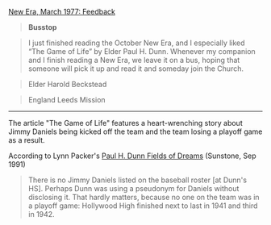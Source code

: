 
[New Era, March 1977: Feedback](https://www.lds.org/new-era/1977/03/feedback?lang=eng)

> **Busstop**

> I just finished reading the October New Era, and I especially liked “The Game of Life” by Elder Paul H. Dunn. Whenever my companion and I finish reading a New Era, we leave it on a bus, hoping that someone will pick it up and read it and someday join the Church.

> Elder Harold Beckstead

> England Leeds Mission

---

The article "The Game of Life" features a heart-wrenching story about Jimmy Daniels being kicked off the team and the team losing a playoff game as a result.

According to Lynn Packer's [Paul H. Dunn Fields of Dreams](https://web.archive.org/web/20161222205336/https://www.sunstonemagazine.com/pdf/083-35-57.pdf) (Sunstone, Sep 1991)

> There is no Jimmy Daniels listed on the baseball roster [at Dunn's HS]. Perhaps Dunn was using a pseudonym for Daniels without disclosing it. That hardly matters, because no one on the team was in a playoff game: Hollywood High finished next to last in 1941 and third in 1942.
